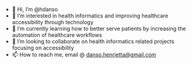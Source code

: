 - 👋 Hi, I’m @hdanso
- 👀 I’m interested in health informatics and improving healthcare accessibility through technology
- 🌱 I’m currently learning how to better serve patients by increasing the automation of healthcare workflows
- 💞️ I’m looking to collaborate on health informatics related projects focusing on accessibility
- 📫 How to reach me, email @ danso.henrietta@gmail.com

<!---
hdanso/hdanso is a ✨ special ✨ repository because its `README.md` (this file) appears on your GitHub profile.
You can click the Preview link to take a look at your changes.
--->

